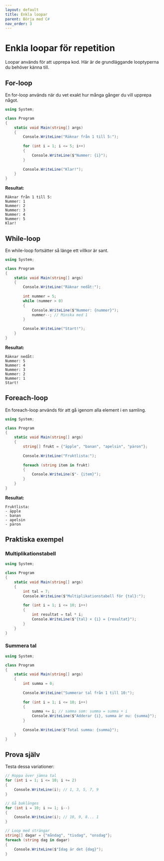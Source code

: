 ```yaml
---
layout: default
title: Enkla loopar
parent: Börja med C#
nav_order: 3
---
```


# Enkla loopar för repetition

Loopar används för att upprepa kod. Här är de grundläggande looptyperna du behöver känna till.

## For-loop

En for-loop används när du vet exakt hur många gånger du vill upprepa något.

```csharp
using System;

class Program
{
    static void Main(string[] args)
    {
        Console.WriteLine("Räknar från 1 till 5:");
        
        for (int i = 1; i <= 5; i++)
        {
            Console.WriteLine($"Nummer: {i}");
        }
        
        Console.WriteLine("Klar!");
    }
}
```

**Resultat:**
```
Räknar från 1 till 5:
Nummer: 1
Nummer: 2
Nummer: 3
Nummer: 4
Nummer: 5
Klar!
```

## While-loop

En while-loop fortsätter så länge ett villkor är sant.

```csharp
using System;

class Program
{
    static void Main(string[] args)
    {
        Console.WriteLine("Räknar nedåt:");
        
        int nummer = 5;
        while (nummer > 0)
        {
            Console.WriteLine($"Nummer: {nummer}");
            nummer--; // Minska med 1
        }
        
        Console.WriteLine("Start!");
    }
}
```

**Resultat:**
```
Räknar nedåt:
Nummer: 5
Nummer: 4
Nummer: 3
Nummer: 2
Nummer: 1
Start!
```

## Foreach-loop

En foreach-loop används för att gå igenom alla element i en samling.

```csharp
using System;

class Program
{
    static void Main(string[] args)
    {
        string[] frukt = {"äpple", "banan", "apelsin", "päron"};
        
        Console.WriteLine("Fruktlista:");
        
        foreach (string item in frukt)
        {
            Console.WriteLine($"- {item}");
        }
    }
}
```

**Resultat:**
```
Fruktlista:
- äpple
- banan
- apelsin
- päron
```

## Praktiska exempel

### Multiplikationstabell

```csharp
using System;

class Program
{
    static void Main(string[] args)
    {
        int tal = 7;
        Console.WriteLine($"Multiplikationstabell för {tal}:");
        
        for (int i = 1; i <= 10; i++)
        {
            int resultat = tal * i;
            Console.WriteLine($"{tal} × {i} = {resultat}");
        }
    }
}
```

### Summera tal

```csharp
using System;

class Program
{
    static void Main(string[] args)
    {
        int summa = 0;
        
        Console.WriteLine("Summerar tal från 1 till 10:");
        
        for (int i = 1; i <= 10; i++)
        {
            summa += i; // samma som: summa = summa + i
            Console.WriteLine($"Adderar {i}, summa är nu: {summa}");
        }
        
        Console.WriteLine($"Total summa: {summa}");
    }
}
```

## Prova själv

Testa dessa variationer:

```csharp
// Hoppa över jämna tal
for (int i = 1; i <= 10; i += 2)
{
    Console.WriteLine(i); // 1, 3, 5, 7, 9
}

// Gå baklänges
for (int i = 10; i >= 1; i--)
{
    Console.WriteLine(i); // 10, 9, 8... 1
}

// Loop med strängar
string[] dagar = {"måndag", "tisdag", "onsdag"};
foreach (string dag in dagar)
{
    Console.WriteLine($"Idag är det {dag}");
}
```